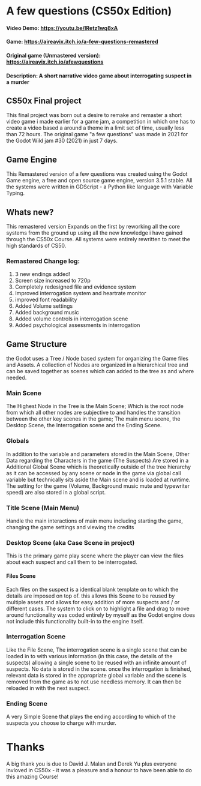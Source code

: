 # A few questions (CS50x Edition)

#### Video Demo:  https://youtu.be/lRetz1wq8xA

#### Game:  https://aireavix.itch.io/a-few-questions-remastered

#### Original game (Unmastered version):  https://aireavix.itch.io/afewquestions

#### Description: A short narrative video game about interrogating suspect in a murder

## CS50x Final project
This final project was born out a desire to remake and remaster a short video game i made earlier for a game jam, a competition in which one has to create a video based a around a theme in a limit set of time, usually less than 72 hours. The original game "a few questions" was made in 2021 for the Godot Wild jam #30 (2021) in just 7 days.

## Game Engine
This Remastered version of a few questions was created using the Godot Game engine, a free and open source game engine, version 3.5.1 stable.
All the systems were written in GDScript - a Python like language with Variable Typing.

## Whats new?
This remastered version Expands on the first by reworking all the core systems from the ground up using all the new knowledge i have gained through the CS50x Course. All systems were entirely rewritten to meet the high standards of CS50.

### Remastered Change log:
1. 3 new endings added!
2. Screen size increased to 720p
3. Completely redesigned file and evidence system
4. Improved interrogation system and heartrate monitor
5. improved font readability
6. Added Volume settings
7. Added background music
8. Added volume controls in interrogation scene
9. Added psychological assessments in interrogation

## Game Structure
the Godot uses a Tree / Node based system for organizing the Game files and Assets.
A collection of Nodes are organized in a hierarchical tree and can be saved together as scenes which can added to the tree as and where needed.

### Main Scene
The Highest Node in the Tree is the Main Scene; Which is the root node from which all other nodes are subjective to and handles the transition between the other key scenes in the game; The main menu scene, the Desktop Scene, the Interrogation scene and the Ending Scene.

### Globals
In addition to the variable and parameters stored in the Main Scene, Other Data regarding the Characters in the game (The Suspects) Are stored in a Additional Global Scene which is theoretically outside of the tree hierarchy as it can be accessed by any scene or node in the game via global call variable but technically sits aside the Main scene and is loaded at runtime. The setting for the game (Volume, Background music mute and typewriter speed) are also stored in a global script.

### Title Scene (Main Menu)
Handle the main interactions of main menu including starting the game, changing the game settings and viewing the credits

### Desktop Scene (aka Case Scene in project)
This is the primary game play scene where the player can view the files about each suspect and call them to be interrogated.

#### Files Scene
Each files on the suspect is a identical blank template on to which the details are imposed on top of. this allows this Scene to be reused by multiple assets  and allows for easy addition of more suspects and / or different cases. The system to click on to highlight a file and drag to move around functionality was coded entirely by myself as the Godot engine does not include this functionality built-in to the engine itself.

### Interrogation Scene
Like the File Scene, The interrogation scene is a single scene that can be loaded in to with various information (in this case, the details of the suspects) allowing a single scene to be reused with an infinite amount of suspects. No data is stored in the scene. once the interrogation is finished, relevant data is stored in the appropriate global variable and the scene is removed from the game as to not use needless memory. It can then be reloaded in with the next suspect.

### Ending Scene
A very Simple Scene that plays the ending according to which of the suspects you choose to charge with murder.


# Thanks
A big thank you is due to David J. Malan and Derek Yu plus everyone invloved in CS50x - it was a pleasure and a honour to have been able to do this amazing Course!



